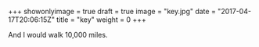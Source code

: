 +++
showonlyimage = true
draft = true
image = "key.jpg"
date = "2017-04-17T20:06:15Z"
title = "key"
weight = 0
+++

And I would walk 10,000 miles.

